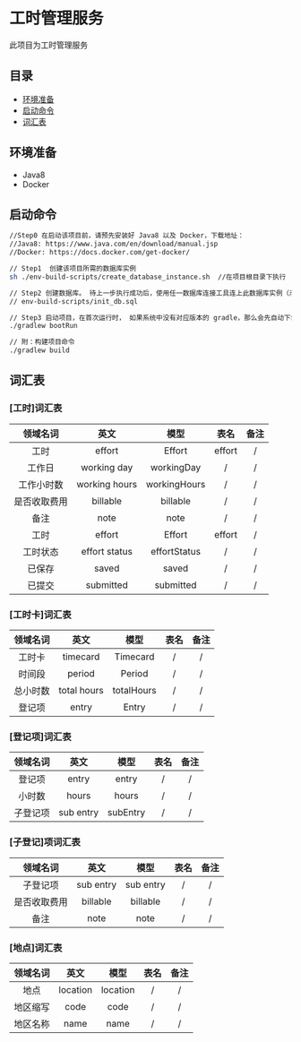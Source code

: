 # 工时管理服务

此项目为工时管理服务

## 目录
* [环境准备](#环境准备)
* [启动命令](#启动命令)
* [词汇表](#词汇表)

## 环境准备
- Java8
- Docker

## 启动命令
```bash
//Step0 在启动该项目前，请预先安装好 Java8 以及 Docker，下载地址：
//Java8: https://www.java.com/en/download/manual.jsp
//Docker: https://docs.docker.com/get-docker/

// Step1  创建该项目所需的数据库实例
sh ./env-build-scripts/create_database_instance.sh  //在项目根目录下执行

// Step2 创建数据库。 待上一步执行成功后，使用任一数据库连接工具连上此数据库实例（示例用户名密码在命令脚本中），在 sql console 中执行以下sql 脚本,创建数据库
// env-build-scripts/init_db.sql  

// Step3 启动项目，在首次运行时， 如果系统中没有对应版本的 gradle，那么会先自动下载，之后项目启动时，会自动运行db/migration下的所有sql 脚本，创建对应的表，数据库结构等等, 最后项目启动在 8080 端口下
./gradlew bootRun       

// 附：构建项目命令
./gradlew build      

```

## 词汇表

### [工时]词汇表
|  领域名词 |  英文   |  模型  |   表名  |  备注  |
|  :----:  | :----: | :----: | :----: | :----: |
|    工时  | effort |  Effort  | effort | / | 
|    工作日  | working day |  workingDay  | / | / | 
|    工作小时数  | working hours |  workingHours  | / | / | 
|    是否收取费用  | billable |  billable  | / | / | 
|     备注  | note |  note  | / | / | 
|    工时  | effort |  Effort  | effort | / | 
|    工时状态  | effort status |  effortStatus  | / | / | 
|    已保存  | saved |  saved  | / | / | 
|    已提交  | submitted |  submitted  | / | / | 

### [工时卡]词汇表
| 领域名词 |  英文   |  模型  |   表名  |  备注  |
|  :----:  | :----: | :----: | :----: | :----: |
| 工时卡  | timecard | Timecard | / | / |  
| 时间段  | period | Period | / | / | 
| 总小时数  | total hours | totalHours | / | / | 
| 登记项  | entry |  Entry | / | / | 

### [登记项]词汇表
| 领域名词 |  英文   |  模型  |   表名  |  备注  |
|  :----:  | :----: | :----: | :----: | :----: |
| 登记项  | entry | entry | / | / |  
| 小时数  | hours | hours | / | / |  
| 子登记项  | sub entry | subEntry | / | / |  

### [子登记]项词汇表
| 领域名词 |  英文   |  模型  |   表名  |  备注  |
|  :----:  | :----: | :----: | :----: | :----: |
| 子登记项  |  sub entry | sub entry | / | / |  
| 是否收取费用  |  billable | billable | / | / |  
| 备注  | note | note | / | / |  

### [地点]词汇表
| 领域名词 |  英文   |  模型  |   表名  |  备注  |
|  :----:  | :----: | :----: | :----: | :----: |
| 地点  |  location | location | / | / |  
| 地区缩写  |  code | code | / | / |  
| 地区名称  | name | name | / | / |  
